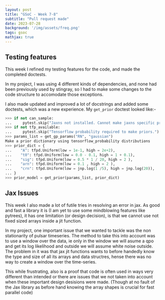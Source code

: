 ```yaml
---
layout: post
title: "GSoC - Week 7-8"
subtitle: "Pull request made"
date: 2023-07-28
background: '/img/assets/freq.png'
tags: gsoc
mathjax: true
---
```


## Testing features

This week I refined my testing features for the code, and made the completed doctests.

In my project, I was using 4 different kinds of dependencies, and none had been previously used by stingray, so I had to make some changes to the code structure to accomodate those exceptions.

I also made updated and improved a lot of docstrings and added some doctests, which was a new experience. My `get_prior` doctest looked like:-

```python
>>> if not can_sample:
...     pytest.skip("Jaxns not installed. Cannot make jaxns specific prior.")
>>> if not tfp_available:
...     pytest.skip("Tensorflow probability required to make priors.")
>>> params_list = get_gp_params("RN", "gaussian")
Make a prior dictionary using tensorflow_probability distributions
>>> prior_dict = {
...    "A": tfpd.Uniform(low = 1e-1, high = 2e+2),
...    "t0": tfpd.Uniform(low = 0.0 - 0.1, high = 1 + 0.1),
...    "sig": tfpd.Uniform(low = 0.5 * 1 / 20, high = 2 ),
...    "arn": tfpd.Uniform(low = 0.1 , high = 2 ),
...    "crn": tfpd.Uniform(low = jnp.log(1 /5), high = jnp.log(20)),
... }
>>> prior_model = get_prior(params_list, prior_dict)
```

## Jax Issues

This week I also made a lot of futile tries in resolving an error in jax. As good and fast a library it is (I am yet to use some mindblowing features like pytrees), it has one limitation (or design decision), is that we cannot use not fixed sized arrays inside a jit function.

In my project, one important issue that we wanted to tackle was the non stationarity of pulsar timeseries. The method to take this into account was to use a window over the data, ie only in the window we will asume a qpo and get its log likelihood and outside we will assume white noise outside. The problem in it was that jax jit functions wants to before handedly know the type and size of all its arrays and data structres, hense there was no way to create a window over the time-series.

This while frustrating, also is a proof that code is often used in ways very different than intended or there are issues that we not taken into account when these important design desisions were made. (Though at no fault of the Jax library as before hand knowing the array shapes is crucial for fast parallel code)


